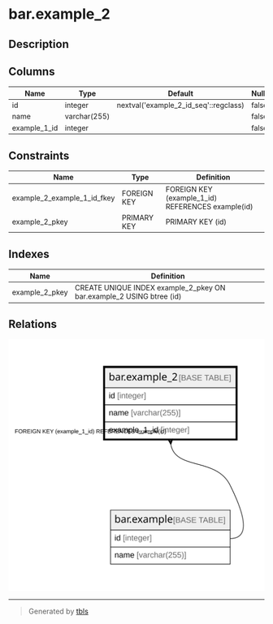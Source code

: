 # bar.example_2

## Description

## Columns

| Name | Type | Default | Nullable | Children | Parents | Comment |
| ---- | ---- | ------- | -------- | -------- | ------- | ------- |
| id | integer | nextval('example_2_id_seq'::regclass) | false |  |  |  |
| name | varchar(255) |  | false |  |  |  |
| example_1_id | integer |  | false |  | [bar.example](bar.example.md) |  |

## Constraints

| Name | Type | Definition |
| ---- | ---- | ---------- |
| example_2_example_1_id_fkey | FOREIGN KEY | FOREIGN KEY (example_1_id) REFERENCES example(id) |
| example_2_pkey | PRIMARY KEY | PRIMARY KEY (id) |

## Indexes

| Name | Definition |
| ---- | ---------- |
| example_2_pkey | CREATE UNIQUE INDEX example_2_pkey ON bar.example_2 USING btree (id) |

## Relations

![er](bar.example_2.svg)

---

> Generated by [tbls](https://github.com/k1LoW/tbls)
